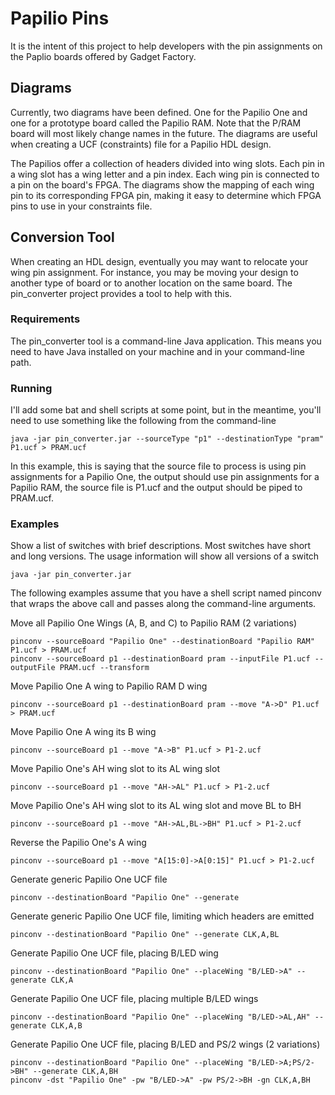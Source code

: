 # Papilio Pins

It is the intent of this project to help developers with the pin assignments on the Paplio boards offered by Gadget Factory.

## Diagrams

Currently, two diagrams have been defined. One for the Papilio One and one for a prototype board called the Papilio RAM. Note that the P/RAM board will most likely change names in the future. The diagrams are useful when creating a UCF (constraints) file for a Papilio HDL design.

The Papilios offer a collection of headers divided into wing slots. Each pin in a wing slot has a wing letter and a pin index. Each wing pin is connected to a pin on the board's FPGA. The diagrams show the mapping of each wing pin to its corresponding FPGA pin, making it easy to determine which FPGA pins to use in your constraints file.

## Conversion Tool

When creating an HDL design, eventually you may want to relocate your wing pin assignment. For instance, you may be moving your design to another type of board or to another location on the same board. The pin_converter project provides a tool to help with this.

### Requirements

The pin_converter tool is a command-line Java application. This means you need to have Java installed on your machine and in your command-line path.

### Running

I'll add some bat and shell scripts at some point, but in the meantime, you'll need to use something like the following from the command-line

    java -jar pin_converter.jar --sourceType "p1" --destinationType "pram" P1.ucf > PRAM.ucf

In this example, this is saying that the source file to process is using pin assignments for a Papilio One, the output should use pin assignments for a Papilio RAM, the source file is P1.ucf and the output should be piped to PRAM.ucf.

### Examples

Show a list of switches with brief descriptions. Most switches have short and long versions. The usage information will show all versions of a switch

    java -jar pin_converter.jar

The following examples assume that you have a shell script named pinconv that wraps the above call and passes along the command-line arguments.

Move all Papilio One Wings (A, B, and C) to Papilio RAM (2 variations)

    pinconv --sourceBoard "Papilio One" --destinationBoard "Papilio RAM" P1.ucf > PRAM.ucf
    pinconv --sourceBoard p1 --destinationBoard pram --inputFile P1.ucf --outputFile PRAM.ucf --transform

Move Papilio One A wing to Papilio RAM D wing

    pinconv --sourceBoard p1 --destinationBoard pram --move "A->D" P1.ucf > PRAM.ucf

Move Papilio One A wing its B wing

    pinconv --sourceBoard p1 --move "A->B" P1.ucf > P1-2.ucf

Move Papilio One's AH wing slot to its AL wing slot

    pinconv --sourceBoard p1 --move "AH->AL" P1.ucf > P1-2.ucf

Move Papilio One's AH wing slot to its AL wing slot and move BL to BH

    pinconv --sourceBoard p1 --move "AH->AL,BL->BH" P1.ucf > P1-2.ucf

Reverse the Papilio One's A wing

    pinconv --sourceBoard p1 --move "A[15:0]->A[0:15]" P1.ucf > P1-2.ucf

Generate generic Papilio One UCF file

    pinconv --destinationBoard "Papilio One" --generate

Generate generic Papilio One UCF file, limiting which headers are emitted

    pinconv --destinationBoard "Papilio One" --generate CLK,A,BL

Generate Papilio One UCF file, placing B/LED wing

    pinconv --destinationBoard "Papilio One" --placeWing "B/LED->A" --generate CLK,A

Generate Papilio One UCF file, placing multiple B/LED wings

    pinconv --destinationBoard "Papilio One" --placeWing "B/LED->AL,AH" --generate CLK,A,B

Generate Papilio One UCF file, placing B/LED and PS/2 wings (2 variations)

    pinconv --destinationBoard "Papilio One" --placeWing "B/LED->A;PS/2->BH" --generate CLK,A,BH
    pinconv -dst "Papilio One" -pw "B/LED->A" -pw PS/2->BH -gn CLK,A,BH
